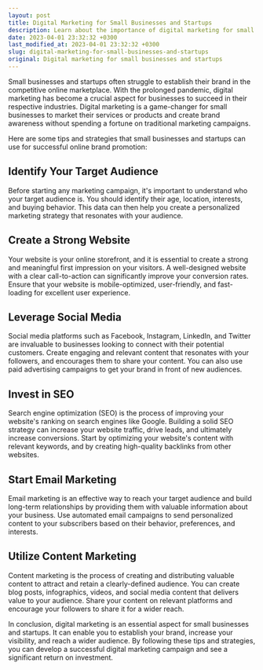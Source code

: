 ```yaml
---
layout: post
title: Digital Marketing for Small Businesses and Startups
description: Learn about the importance of digital marketing for small businesses and startups, including tips and strategies for successful online brand promotion.
date: 2023-04-01 23:32:32 +0300
last_modified_at: 2023-04-01 23:32:32 +0300
slug: digital-marketing-for-small-businesses-and-startups
original: Digital marketing for small businesses and startups
---
```

Small businesses and startups often struggle to establish their brand in the competitive online marketplace. With the prolonged pandemic, digital marketing has become a crucial aspect for businesses to succeed in their respective industries. Digital marketing is a game-changer for small businesses to market their services or products and create brand awareness without spending a fortune on traditional marketing campaigns.

Here are some tips and strategies that small businesses and startups can use for successful online brand promotion:

## Identify Your Target Audience

Before starting any marketing campaign, it's important to understand who your target audience is. You should identify their age, location, interests, and buying behavior. This data can then help you create a personalized marketing strategy that resonates with your audience.

## Create a Strong Website

Your website is your online storefront, and it is essential to create a strong and meaningful first impression on your visitors. A well-designed website with a clear call-to-action can significantly improve your conversion rates. Ensure that your website is mobile-optimized, user-friendly, and fast-loading for excellent user experience.

## Leverage Social Media

Social media platforms such as Facebook, Instagram, LinkedIn, and Twitter are invaluable to businesses looking to connect with their potential customers. Create engaging and relevant content that resonates with your followers, and encourages them to share your content. You can also use paid advertising campaigns to get your brand in front of new audiences.

## Invest in SEO

Search engine optimization (SEO) is the process of improving your website's ranking on search engines like Google. Building a solid SEO strategy can increase your website traffic, drive leads, and ultimately increase conversions. Start by optimizing your website's content with relevant keywords, and by creating high-quality backlinks from other websites.

## Start Email Marketing

Email marketing is an effective way to reach your target audience and build long-term relationships by providing them with valuable information about your business. Use automated email campaigns to send personalized content to your subscribers based on their behavior, preferences, and interests.

## Utilize Content Marketing

Content marketing is the process of creating and distributing valuable content to attract and retain a clearly-defined audience. You can create blog posts, infographics, videos, and social media content that delivers value to your audience. Share your content on relevant platforms and encourage your followers to share it for a wider reach.

In conclusion, digital marketing is an essential aspect for small businesses and startups. It can enable you to establish your brand, increase your visibility, and reach a wider audience. By following these tips and strategies, you can develop a successful digital marketing campaign and see a significant return on investment.